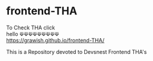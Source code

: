 # frontend-THA
To Check THA click <br>
hello
⟱⟱⟱⟱⟱⟱⟱⟱⟱<br>
https://grawish.github.io/frontend-THA/

This is a Repository devoted to Devsnest Frontend THA's
